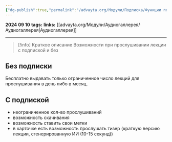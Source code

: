 ```yaml
---
{"dg-publish":true,"permalink":"/advayta.org/Модули/Подписка/Функции подписки в аудиомодуле/"}
---
```


**2024 09 10**
**tags:**
**links:** [[advayta.org/Модули/Аудиогаллерея/Аудиогаллерея\|Аудиогаллерея]]

---

> [!info] Краткое описание
> Возможности при прослушивании лекции с подпиской и без

## Без подписки
Бесплатно выдавать только ограниченное число лекций для прослушивания в день либо в месяц.
## С подпиской
- неограниченное кол-во прослушиваний
- возможность скачивания
- возможность ставить свои метки
- в карточке есть возможность прослушать тизер (краткую версию лекции, сгенерированную ИИ (10-15 секунд)) 
